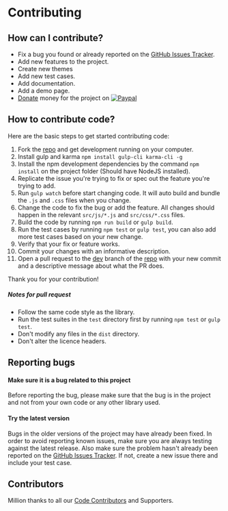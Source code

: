 # Contributing

## How can I contribute?
- Fix a bug you found or already reported on the [GitHub Issues Tracker](https://github.com/techlab/jquery-smartwizard/issues/).
- Add new features to the project.
- Create new themes  
- Add new test cases.
- Add documentation.
- Add a demo page.
- [Donate](https://www.paypal.me/dipuraj) money for the project on [![Paypal](https://img.shields.io/badge/PayPal-dipuraj-blue.svg)](https://www.paypal.me/dipuraj)

## How to contribute code?
Here are the basic steps to get started contributing code:

1. Fork the [repo](https://github.com/techlab/jquery-smartwizard/) and get development running on your computer.
2. Install gulp and karma `npm install gulp-cli karma-cli -g` 
3. Install the npm development dependencies by the command `npm install` on the project folder (Should have NodeJS installed).
4. Replicate the issue you're trying to fix or spec out the feature you're trying to add.
5. Run `gulp watch` before start changing code. It will auto build and bundle the `.js` and `.css` files when you change.
6. Change the code to fix the bug or add the feature. All changes should happen in the relevant `src/js/*.js` and `src/css/*.css` files.
7. Build the code by running `npm run build` or `gulp build`.
8. Run the test cases by running `npm test` or `gulp test`, you can also add more test cases based on your new change.
9. Verify that your fix or feature works.
10. Commit your changes with an informative description.
11. Open a pull request to the [dev](https://github.com/techlab/jquery-smartwizard/tree/dev) branch of the [repo](https://github.com/techlab/jquery-smartwizard/) with your new commit and a descriptive message about what the PR does.

Thank you for your contribution!

##### Notes for pull request
- Follow the same code style as the library.
- Run the test suites in the `test` directory first by running `npm test` or `gulp test`.
- Don't modify any files in the `dist` directory.
- Don't alter the licence headers.  

## Reporting bugs
#### Make sure it is a bug related to this project
Before reporting the bug, please make sure that the bug is in the project and not from your own code or any other library used.

#### Try the latest version
Bugs in the older versions of the project may have already been fixed.
In order to avoid reporting known issues, make sure you are always testing against the latest release.
Also make sure the problem hasn't already been reported on the [GitHub Issues Tracker](https://github.com/techlab/jquery-smartwizard/issues/).
If not, create a new issue there and include your test case.

## Contributors
Million thanks to all our [Code Contributors](https://github.com/techlab/jquery-smartwizard/graphs/contributors) and Supporters.
